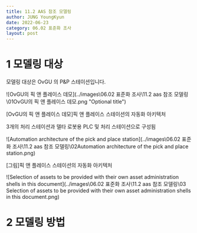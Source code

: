 ```yaml
---
title: 11.2 AAS 참조 모델링
author: JUNG YoungKyun
date: 2022-06-23
category: 06.02 표준화 조사
layout: post
---
```


# 1 모델링 대상

모델링 대상은 OvGU 의 P&P 스테이션입니다.

![OvGU의 픽 앤 플레이스 데모](../images\06.02 표준화 조사\11.2 aas 참조 모델링\01OvGU의 픽 앤 플레이스 데모.png "Optional title")

[OvGU의 픽 앤 플레이스 데모]픽 앤 플레이스 스테이션의 자동화 아키텍처

3개의 처리 스테이션과 델타 로봇용 PLC 및 처리 스테이션으로 구성됨

![Automation architecture of the pick and place station](../images\06.02 표준화 조사\11.2 aas 참조 모델링\02Automation architecture of the pick and place station.png)

[그림]픽 앤 플레이스 스테이션의 자동화 아키텍처

![Selection of assets to be provided with their own asset administration shells in this document](../images\06.02 표준화 조사\11.2 aas 참조 모델링\03 Selection of assets to be provided with their own asset administration shells in this document.png)

# 2 모델링 방법
